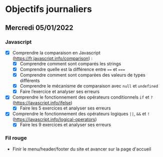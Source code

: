 # Objectifs journaliers

## Mercredi 05/01/2022

### Javascript

  * [x] Comprendre la comparaison en Javascript (https://fr.javascript.info/comparison) :
    * [x] Comprendre comment sont comparés les strings
    * [x] Comprendre quelle est la différence entre `==` et `===`
    * [x] Comprendre comment sont comparées des valeurs de types différents
    * [x] Comprendre le mécanisme de comparaison avec `null` et `undefined`
    * [x] Faire l’exercice et analyser ses erreurs
  * [x] Comprendre le fonctionnement des opérateurs conditionnels `if` et `?` (https://javascript.info/ifelse)
    * [x] Faire les 5 exercices et analyser ses erreurs
  * [x] Comprendre le fonctionnement des opérateurs logiques `||`, `&&` et `!` (https://javascript.info/logical-operators)
    * [x] Faire les 9 exercices et analyser ses erreurs

### Fil rouge

* Finir le menu/header/footer du site et avancer sur la page d'accueil